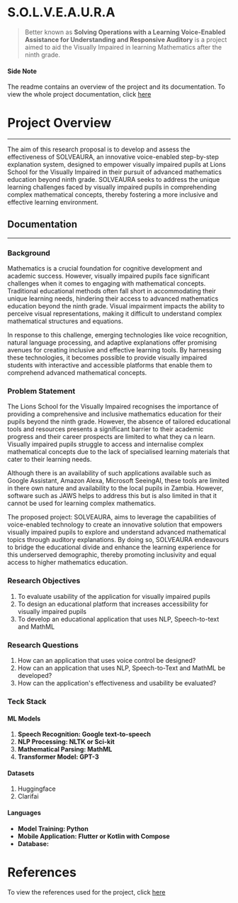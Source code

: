 # S.O.L.V.E.A.U.R.A
> Better known as **Solving Operations with a Learning Voice-Enabled Assistance for Understanding and Responsive Auditory** is a project aimed to aid the Visually Impaired in learning Mathematics after the ninth grade.

#### Side Note
The readme contains an overview of the project and its documentation. To view the whole project documentation, click [here](https://github.com/akebu6/SOLVEAURA/wiki)

# Project Overview
---
The aim of this research proposal is to develop and assess the effectiveness of SOLVEAURA, an innovative voice-enabled step-by-step explanation system, designed to empower visually impaired pupils at Lions School for the Visually Impaired in their pursuit of advanced mathematics education beyond ninth grade. SOLVEAURA seeks to address the unique learning challenges faced by visually impaired pupils in comprehending complex mathematical concepts, thereby fostering a more inclusive and effective learning environment.

## Documentation 
---
### Background
Mathematics is a crucial foundation for cognitive development and academic success. However, visually impaired pupils face significant challenges when it comes to engaging with mathematical concepts. Traditional educational methods often fall short in accommodating their unique learning needs, hindering their access to advanced mathematics education beyond the ninth grade. Visual impairment impacts the ability to perceive visual representations, making it difficult to understand complex mathematical structures and equations.

In response to this challenge, emerging technologies like voice recognition, natural language processing, and adaptive explanations offer promising avenues for creating inclusive and effective learning tools. By harnessing these technologies, it becomes possible to provide visually impaired students with interactive and accessible platforms that enable them to comprehend advanced mathematical concepts.

### Problem Statement
The Lions School for the Visually Impaired recognises the importance of providing a comprehensive and inclusive mathematics education for their pupils beyond the ninth grade. However, the absence of tailored educational tools and resources presents a significant barrier to their academic progress and their career prospects are limited to what they ca n learn. Visually impaired pupils struggle to access and internalise complex mathematical concepts due to the lack of specialised learning materials that cater to their learning needs.

Although there is an availability of such applications available such as Google Assistant, Amazon Alexa, Microsoft SeeingAI, these tools are limited in there own nature and availability to the local pupils in Zambia. However, software such as JAWS helps to address this but is also limited in that it cannot be used for learning complex mathematics.

The proposed project: SOLVEAURA, aims to leverage the capabilities of voice-enabled technology to create an innovative solution that empowers visually impaired pupils to explore and understand advanced mathematical topics through auditory explanations. By doing so, SOLVEAURA endeavours to bridge the educational divide and enhance the learning experience for this underserved demographic, thereby promoting inclusivity and equal access to higher mathematics education.


### Research Objectives
1. To evaluate usability of the application for visually impaired pupils
3. To design an educational platform that increases accessibility for visually impaired pupils
3. To develop an educational application that uses NLP, Speech-to-text and MathML

### Research Questions
1. How can an application that uses voice control be designed?
2. How can an application that uses NLP, Speech-to-Text and MathML be developed?
3. How can the application's effectiveness and usability be evaluated?

### Teck Stack
#### ML Models
1. **Speech Recognition: Google text-to-speech**
2. **NLP Processing: NLTK or Sci-kit**
3. **Mathematical Parsing: MathML**
4. **Transformer Model: GPT-3**

#### Datasets
1. Huggingface
2. Clarifai

#### Languages
- **Model Training: Python**
- **Mobile Application: Flutter or Kotlin with Compose**
- **Database:**

# References
To view the references used for the project, click [here](https://github.com/akebu6/SOLVEAURA/wiki/References-List)
